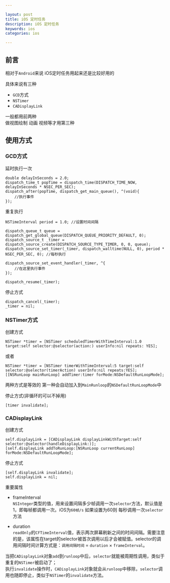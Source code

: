 ```yaml
---

layout: post
title: iOS 定时任务
description: iOS 定时任务
keywords: ios
categories: ios

---
```



## 前言

相对于`Android`来说 iOS定时任务用起来还是比较好用的  

具体来说有三种

+ `GCD`方式
+ `NSTimer`
+ `CADisplayLink`

一般都用前两种   
做视图绘制 动画  视频等才用第三种

## 使用方式

### GCD方式

延时执行一次

```objc
double delayInSeconds = 2.0;
dispatch_time_t popTime = dispatch_time(DISPATCH_TIME_NOW, delayInSeconds * NSEC_PER_SEC); 
dispatch_after(popTime, dispatch_get_main_queue(), ^(void){ 
    //执行事件
});
```

重复执行

```objc
NSTimeInterval period = 1.0; //设置时间间隔

dispatch_queue_t queue = dispatch_get_global_queue(DISPATCH_QUEUE_PRIORITY_DEFAULT, 0);
dispatch_source_t _timer = dispatch_source_create(DISPATCH_SOURCE_TYPE_TIMER, 0, 0, queue);
dispatch_source_set_timer(_timer, dispatch_walltime(NULL, 0), period * NSEC_PER_SEC, 0); //每秒执行

dispatch_source_set_event_handler(_timer, ^{
    //在这里执行事件
});

dispatch_resume(_timer);
```

停止方式

```objc
dispatch_cancel(_timer);
_timer = nil;
```

### NSTimer方式

创建方式

```objc
NSTimer *timer = [NSTimer scheduledTimerWithTimeInterval:1.0 target:self selector:@selector(action:) userInfo:nil repeats: YES];
```

或者

```objc
NSTimer *timer = [NSTimer timerWithTimeInterval:5 target:self selector:@selector(timerAction) userInfo:nil repeats:YES];
[[NSRunLoop mainRunLoop] addTimer:timer forMode:NSDefaultRunLoopMode];
```

两种方式是等效的 第一种会自动加入到`MainRunloop`的`NSDefaultRunLoopMode`中

停止方式(非循环的可以不掉用)

```objc
[timer invalidate];
```

### CADisplayLink

创建方式

```objc    
self.displayLink = [CADisplayLink displayLinkWithTarget:self selector:@selector(handleDisplayLink:)];    
[self.displayLink addToRunLoop:[NSRunLoop currentRunLoop] forMode:NSDefaultRunLoopMode];
```

停止方式

```objc    
[self.displayLink invalidate];  
self.displayLink = nil;
```       

重要属性

+ frameInterval   
`NSInteger`类型的值，用来设置间隔多少帧调用一次`selector`方法，默认值是1，即每帧都调用一次。iOS为`60帧/s` 如果设置为60则 每秒调用一次`selector`方法

+ duration  
`readOnly`的`CFTimeInterval`值，表示两次屏幕刷新之间的时间间隔。需要注意的是，该属性在target的selector被首次调用以后才会被赋值。selector的调用间隔时间计算方式是：`调用间隔时间` = `duration` × `frameInterval`。
 

当把`CADisplayLink`对象`add`到`runloop`中后，`selector`就能被周期性调用，类似于重复的`NSTimer`被启动了；  
执行`invalidate`操作时，`CADisplayLink`对象就会从`runloop`中移除，`selector`调用也随即停止，类似于`NSTimer`的`invalidate`方法。